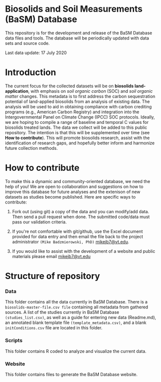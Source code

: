 # Biosolids and Soil Measurements (BaSM) Database

This repository is for the development and release of the BaSM Database data files and tools. The database will be periodically updated with data sets and source code.

Last data update: 17 July 2020

# Introduction


The current focus for the collected datasets will be on **biosolids land-application**, with emphasis on *soil organic carbon* (SOC) and *soil organic matter* changes. This metadata is to first address the carbon sequestration potential of land-applied biosolids from an analysis of existing data. The analysis will be used to aid in obtaining compliance with carbon crediting programs (e.g., American Carbon Registry) and integration into the Intergovernmental Panel on Climate Change (IPCC) SOC protocols. Ideally, we are hoping to compile a range of baseline and temporal C values for biosolids treated lands. The data we collect will be added to this public repository. The intention is that this will be supplemented over time (see **How to contribute**). This will promote biosolids research, assist with the identification of research gaps, and hopefully better inform and harmonize future collection methods.


# How to contribute


To make this a dynamic and community-oriented database, we need the help of you! We are open to collaboration and suggestions on how to improve this database for future analyses and the extenison of new datasets as studies become published. Here are specific ways to contribute:

1. Fork out (using git) a copy of the data and you can modify/add data. Then send a pull request when done. The submitted code/data must pass our validation criteria.

2. If you're not comfortable with git/github, use the Excel document provided for data entry and then email the file back to the project administrator `(Mike Badzmierowski, PhD)` mikejb7@vt.edu.

3. If you would like to assist with the development of a website and public materials please email mikejb7@vt.edu

# Structure of repository

### Data

This folder contains all the data currently in BaSM Database. There is a `biosolids-master-file.csv file` containing all metadata from gathered sources. A list of the studies currently in BaSM Database `(studies_list.csv)`, as well as a guide for entering new data (Readme.md), an annotated blank template file `(template_metadata.csv)`, and a blank `initConditions.csv` file are located in this folder.

### Scripts

This folder contains R coded to analyze and visualize the current data.

### Website

This folder contains files to generate the BaSM Database website.
